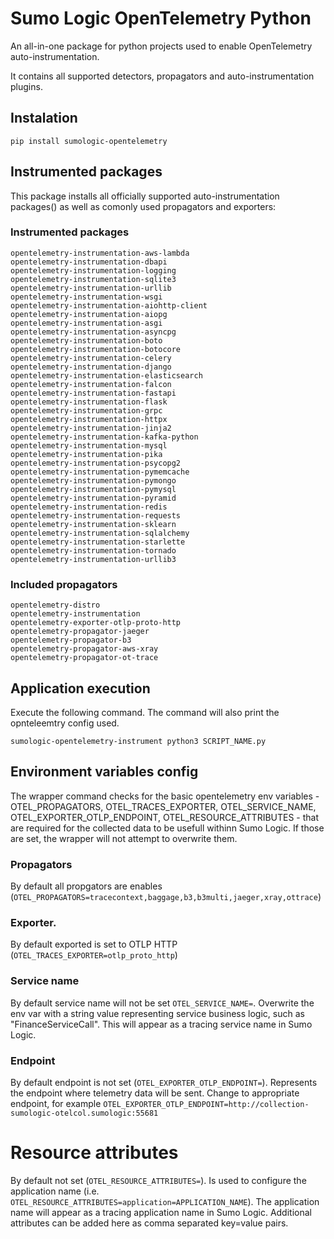 # Sumo Logic OpenTelemetry Python


An all-in-one package for python projects used to enable OpenTelemetry auto-instrumentation.

It contains all supported detectors, propagators and auto-instrumentation plugins.

## Instalation

```
pip install sumologic-opentelemetry
```


## Instrumented packages

This package installs all officially supported auto-instrumentation packages() as well as comonly used propagators and exporters:

### Instrumented packages
```
opentelemetry-instrumentation-aws-lambda
opentelemetry-instrumentation-dbapi
opentelemetry-instrumentation-logging
opentelemetry-instrumentation-sqlite3
opentelemetry-instrumentation-urllib
opentelemetry-instrumentation-wsgi
opentelemetry-instrumentation-aiohttp-client
opentelemetry-instrumentation-aiopg
opentelemetry-instrumentation-asgi
opentelemetry-instrumentation-asyncpg
opentelemetry-instrumentation-boto
opentelemetry-instrumentation-botocore
opentelemetry-instrumentation-celery
opentelemetry-instrumentation-django
opentelemetry-instrumentation-elasticsearch
opentelemetry-instrumentation-falcon
opentelemetry-instrumentation-fastapi
opentelemetry-instrumentation-flask
opentelemetry-instrumentation-grpc
opentelemetry-instrumentation-httpx
opentelemetry-instrumentation-jinja2
opentelemetry-instrumentation-kafka-python
opentelemetry-instrumentation-mysql
opentelemetry-instrumentation-pika
opentelemetry-instrumentation-psycopg2
opentelemetry-instrumentation-pymemcache
opentelemetry-instrumentation-pymongo
opentelemetry-instrumentation-pymysql
opentelemetry-instrumentation-pyramid
opentelemetry-instrumentation-redis
opentelemetry-instrumentation-requests
opentelemetry-instrumentation-sklearn
opentelemetry-instrumentation-sqlalchemy
opentelemetry-instrumentation-starlette
opentelemetry-instrumentation-tornado
opentelemetry-instrumentation-urllib3
```

### Included propagators
```
opentelemetry-distro
opentelemetry-instrumentation
opentelemetry-exporter-otlp-proto-http
opentelemetry-propagator-jaeger
opentelemetry-propagator-b3
opentelemetry-propagator-aws-xray
opentelemetry-propagator-ot-trace
```

## Application execution
 Execute the following command. The command will also print the opnteleemtry config used.

```
sumologic-opentelemetry-instrument python3 SCRIPT_NAME.py
```

## Environment variables config
The wrapper command checks for the basic opentelemetry env variables - OTEL_PROPAGATORS, OTEL_TRACES_EXPORTER, OTEL_SERVICE_NAME, OTEL_EXPORTER_OTLP_ENDPOINT, OTEL_RESOURCE_ATTRIBUTES - that are required for the collected data to be usefull withinn Sumo Logic.
If those are set, the wrapper will not attempt to overwrite them.

### Propagators
By default all propgators are enables (`OTEL_PROPAGATORS=tracecontext,baggage,b3,b3multi,jaeger,xray,ottrace`)

### Exporter.
By default exported is set to OTLP HTTP (`OTEL_TRACES_EXPORTER=otlp_proto_http`)

### Service name
By default service name will not be set `OTEL_SERVICE_NAME=`. Overwrite the env var with a string value representing service business logic, such as "FinanceServiceCall". This will appear as a tracing service name in Sumo Logic.


### Endpoint
By default endpoint is not set (`OTEL_EXPORTER_OTLP_ENDPOINT=`). Represents the endpoint where telemetry data will be sent. Change to appropriate endpoint, for example `OTEL_EXPORTER_OTLP_ENDPOINT=http://collection-sumologic-otelcol.sumologic:55681`

# Resource attributes
By default not set (`OTEL_RESOURCE_ATTRIBUTES=`). Is used to configure the application name (i.e. `OTEL_RESOURCE_ATTRIBUTES=application=APPLICATION_NAME`). The application name will appear as a tracing application name in Sumo Logic. Additional attributes can be added here as comma separated key=value pairs.
